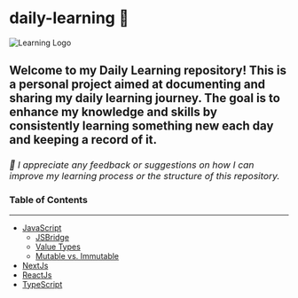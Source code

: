# daily-learning 🌱
![Learning Logo](assets/learning-logo.png)
## Welcome to my Daily Learning repository! This is a personal project aimed at documenting and sharing my daily learning journey. The goal is to enhance my knowledge and skills by consistently learning something new each day and keeping a record of it.

<h3 style="font-style: oblique; font-weight: 400">💌 I appreciate any feedback or suggestions on how I can improve my learning process or the structure of this repository.</h3>

### Table of Contents
---
<!-- FOLDER LINKS -->
- <a href="./javaScript/" >JavaScript</a></br>
  - <a href="./javaScript/JSBridge.md" >JSBridge</a></br>
  - <a href="./javaScript/valueTypes.md" >Value Types</a></br>
  - <a href="./javaScript/valueTypes.md" >Mutable vs. Immutable</a></br>
- <a href="./nextJs/" >NextJs</a></br>
- <a href="./reactJs/" >ReactJs</a></br>
- <a href="./typeScript/" >TypeScript</a></br>